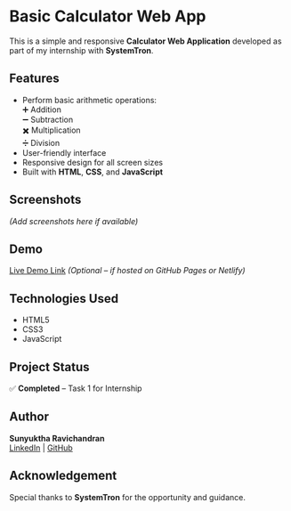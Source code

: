 # Basic Calculator Web App

This is a simple and responsive **Calculator Web Application** developed as part of my internship with **SystemTron**.

## Features

- Perform basic arithmetic operations:  
  ➕ Addition  
  ➖ Subtraction  
  ✖️ Multiplication  
  ➗ Division
- User-friendly interface
- Responsive design for all screen sizes
- Built with **HTML**, **CSS**, and **JavaScript**

## Screenshots

*(Add screenshots here if available)*

## Demo

[Live Demo Link](#) *(Optional – if hosted on GitHub Pages or Netlify)*

## Technologies Used

- HTML5
- CSS3
- JavaScript

## Project Status

✅ **Completed** – Task 1 for Internship

## Author

**Sunyuktha Ravichandran**  
[LinkedIn](https://www.linkedin.com/in/sunyuktha-ravichandran-071515285) | [GitHub](https://github.com/Sunyuktha)

## Acknowledgement

Special thanks to **SystemTron** for the opportunity and guidance.

